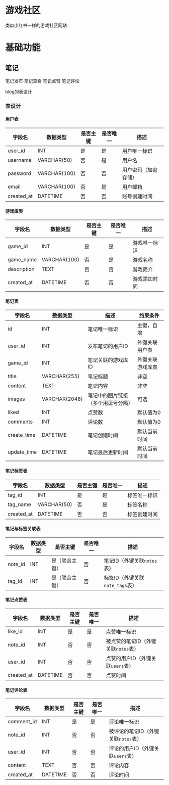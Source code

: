 # 游戏社区
类似小红书一样的游戏社区网站

# 基础功能
## 笔记
笔记发布
笔记查看
笔记点赞
笔记评论

blog的表设计
### 表设计
#### 用户表
| 字段名         | 数据类型         | 是否主键 | 是否唯一 | 描述         |
| ----------- | ------------ | ---- | ---- | ---------- |
| user\_id    | INT          | 是    | 是    | 用户唯一标识     |
| username    | VARCHAR(50)  | 否    | 是    | 用户名        |
| password    | VARCHAR(100) | 否    | 否    | 用户密码（加密存储） |
| email       | VARCHAR(100) | 否    | 是    | 用户邮箱       |
| created\_at | DATETIME     | 否    | 否    | 账号创建时间     |

#### 游戏库表
| 字段名         | 数据类型         | 是否主键 | 是否唯一 | 描述     |
| ----------- | ------------ | ---- | ---- | ------ |
| game\_id    | INT          | 是    | 是    | 游戏唯一标识 |
| game\_name  | VARCHAR(100) | 否    | 是    | 游戏名称   |
| description | TEXT         | 否    | 否    | 游戏简介   |
| created\_at | DATETIME     | 否    | 否    | 游戏添加时间 |


#### 笔记表
| 字段名          | 数据类型          | 描述                | 约束条件     |
| ------------ | ------------- | ----------------- | -------- |
| id           | INT           | 笔记唯一标识            | 主键，自增    |
| user\_id     | INT           | 发布笔记的用户ID         | 外键关联用户表  |
| game\_id     | INT           | 笔记关联的游戏库ID        | 外键关联游戏库表 |
| title        | VARCHAR(255)  | 笔记标题              | 非空       |
| content      | TEXT          | 笔记内容              | 非空       |
| images       | VARCHAR(2048) | 笔记中的图片链接（多个用逗号分隔） | 可选       |
| liked        | INT           | 点赞数               | 默认值为0    |
| comments     | INT           | 评论数               | 默认值为0    |
| create\_time | DATETIME      | 笔记创建时间            | 默认当前时间   |
| update\_time | DATETIME      | 笔记最后更新时间          | 默认当前时间   |


#### 笔记标签表
| 字段名         | 数据类型        | 是否主键 | 是否唯一 | 描述     |
| ----------- | ----------- | ---- | ---- | ------ |
| tag\_id     | INT         | 是    | 是    | 标签唯一标识 |
| tag\_name   | VARCHAR(50) | 否    | 是    | 标签名称   |
| created\_at | DATETIME    | 否    | 否    | 标签创建时间 |


#### 笔记与标签关联表
| 字段名      | 数据类型 | 是否主键    | 是否唯一 | 描述                     |
| -------- | ---- | ------- | ---- | ---------------------- |
| note\_id | INT  | 是（联合主键） | 否    | 笔记ID（外键关联`notes`表）     |
| tag\_id  | INT  | 是（联合主键） | 否    | 标签ID（外键关联`note_tags`表） |

#### 笔记点赞表
| 字段名         | 数据类型     | 是否主键 | 是否唯一 | 描述                     |
| ----------- | -------- | ---- | ---- | ---------------------- |
| like\_id    | INT      | 是    | 是    | 点赞唯一标识                 |
| note\_id    | INT      | 否    | 否    | 被点赞的笔记ID（外键关联`notes`表） |
| user\_id    | INT      | 否    | 否    | 点赞的用户ID（外键关联`users`表）  |
| created\_at | DATETIME | 否    | 否    | 点赞时间                   |

#### 笔记评论表
| 字段名         | 数据类型     | 是否主键 | 是否唯一 | 描述                     |
| ----------- | -------- | ---- | ---- | ---------------------- |
| comment\_id | INT      | 是    | 是    | 评论唯一标识                 |
| note\_id    | INT      | 否    | 否    | 被评论的笔记ID（外键关联`notes`表） |
| user\_id    | INT      | 否    | 否    | 评论的用户ID（外键关联`users`表）  |
| content     | TEXT     | 否    | 否    | 评论内容                   |
| created\_at | DATETIME | 否    | 否    | 评论时间                   |


